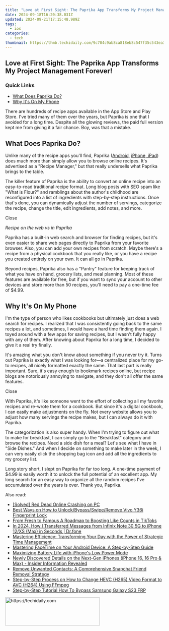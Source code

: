 ```yaml
---
title: "Love at First Sight: The Paprika App Transforms My Project Management Forever!"
date: 2024-09-18T16:20:38.031Z
updated: 2024-09-21T17:15:48.989Z
tags:
  - ios
categories:
  - tech
thumbnail: https://thmb.techidaily.com/9c704c9ab8ca818eb8c547f35c543ea321e006214fab450eba00af5408d5f618.jpg
---
```


## Love at First Sight: The Paprika App Transforms My Project Management Forever!

### Quick Links

* [What Does Paprika Do?](https://facebook-clips.techidaily.com/new-in-2024-unleash-potential-superior-strategies-for-personalized-facebook-profiles/)
* [Why It's On My Phone](https://change-location.techidaily.com/how-to-teleport-your-gps-location-on-apple-iphone-7-plus-drfone-by-drfone-virtual-ios/)

 There are hundreds of recipe apps available in the App Store and Play Store. I've tried many of them over the years, but Paprika is one that I avoided for a long time. Despite all the glowing reviews, the paid full version kept me from giving it a fair chance. Boy, was that a mistake.

##  What Does Paprika Do?

 Unlike many of the recipe apps you'll find, Paprika ([Android](https://www.anrdoezrs.net/links/3607085/type/dlg/sid/UUhtgUeUpU2004754/https://play.google.com/store/apps/details?id=com.hindsightlabs.paprika.android.v3), [iPhone, iPad](https://apps.apple.com/us/app/paprika-recipe-manager-3/id1303222868?ls=1)) does much more than simply allow you to browse online recipes. It's advertised as a "Recipe Manager," but that really undersells what Paprika brings to the table.

 The killer feature of Paprika is the ability to convert an online recipe into an easy-to-read traditional recipe format. Long blog posts with SEO spam like "What is Flour?" and ramblings about the author's childhood are reconfigured into a list of ingredients with step-by-step instructions. Once that's done, you can dynamically adjust the number of servings, categorize the recipe, change the title, edit ingredients, add notes, and more.

Close 

_Recipe on the web vs in Paprika_ 

 Paprika has a built-in web search and browser for finding recipes, but it's even easier to share web pages directly to Paprika from your favorite browser. Also, you can add your own recipes from scratch. Maybe there's a recipe from a physical cookbook that you really like, or you have a recipe you created entirely on your own. It can all go in Paprika.

 Beyond recipes, Paprika also has a "Pantry" feature for keeping track of what you have on hand, grocery lists, and meal planning. Most of these features are available for free, but if you want to sync your account to other devices and store more than 50 recipes, you'll need to pay a one-time fee of $4.99.

##  Why It's On My Phone

 I'm the type of person who likes cookbooks but ultimately just does a web search for recipes. I realized that I was consistently going back to the same recipes a lot, and sometimes, I would have a hard time finding them again. I toyed around with a few apps for saving recipes, but I wasn't fully happy with any of them. After knowing about Paprika for a long time, I decided to give it a real try finally.

 It's amazing what you don't know about something if you never try it. Turns out Paprika is exactly what I was looking for—a centralized place for my go-to recipes, all nicely formatted exactly the same. That last part is really important. Sure, it's easy enough to bookmark recipes online, but recipe blogs are notoriously annoying to navigate, and they don't all offer the same features.

Close 

 With Paprika, it's like someone went to the effort of collecting all my favorite recipes and re-wrote them for a cookbook. But since it's a digital cookbook, I can easily make adjustments on the fly. Not every website allows you to adjust how many servings the recipe makes, but I can always do it with Paprika.

 The categorization is also super handy. When I'm trying to figure out what to make for breakfast, I can simply go to the "Breakfast" category and browse the recipes. Need a side dish for a meal? Let's see what I have in "Side Dishes." And when I decide on something to make later in the week, I can very easily click the shopping bag icon and add all the ingredients to my grocery list.

 Long story short, I slept on Paprika for far too long. A one-time payment of $4.99 is easily worth it to unlock the full potential of an excellent app. My long search for an easy way to organize all the random recipes I've accumulated over the years is over. Thank you, Paprika.

<ins class="adsbygoogle"
     style="display:block"
     data-ad-format="autorelaxed"
     data-ad-client="ca-pub-7571918770474297"
     data-ad-slot="1223367746"></ins>

<ins class="adsbygoogle"
     style="display:block"
     data-ad-client="ca-pub-7571918770474297"
     data-ad-slot="8358498916"
     data-ad-format="auto"
     data-full-width-responsive="true"></ins>

<span class="atpl-alsoreadstyle">Also read:</span>
<div><ul>
<li><a href="https://win-able.techidaily.com/solved-red-dead-online-crashing-on-pc/"><u>[Solved] Red Dead Online Crashing on PC</u></a></li>
<li><a href="https://unlock-android.techidaily.com/best-ways-on-how-to-unlockbypassswiperemove-vivo-y36i-fingerprint-lock-by-drfone-android/"><u>Best Ways on How to Unlock/Bypass/Swipe/Remove Vivo Y36i Fingerprint Lock</u></a></li>
<li><a href="https://extra-resources.techidaily.com/from-fresh-to-famous-a-roadmap-to-boosting-like-counts-in-tiktoks/"><u>From Fresh to Famous A Roadmap to Boosting Like Counts in TikToks</u></a></li>
<li><a href="https://android-transfer.techidaily.com/in-2024-how-i-transferred-messages-from-infinix-note-30-5g-to-iphone-12xs-max-in-seconds-drfone-by-drfone-transfer-from-android-transfer-from-android/"><u>In 2024, How I Transferred Messages from Infinix Note 30 5G to iPhone 12/XS (Max) in Seconds | Dr.fone</u></a></li>
<li><a href="https://os-tips.techidaily.com/mastering-efficiency-transforming-your-day-with-the-power-of-strategic-time-management/"><u>Mastering Efficiency: Transforming Your Day with the Power of Strategic Time Management</u></a></li>
<li><a href="https://os-tips.techidaily.com/mastering-facetime-on-your-android-device-a-step-by-step-guide/"><u>Mastering FaceTime on Your Android Device: A Step-by-Step Guide</u></a></li>
<li><a href="https://os-tips.techidaily.com/maximizing-battery-life-with-iphones-low-power-mode/"><u>Maximizing Battery Life with iPhone's Low Power Mode</u></a></li>
<li><a href="https://os-tips.techidaily.com/newly-discovered-details-on-the-next-gen-iphones-iphone-16-16-pro-and-max-insider-information-revealed/"><u>Newly Discovered Details on the Next-Gen iPhones (iPhone 16, 16 Pro & Max) - Insider Information Revealed</u></a></li>
<li><a href="https://tech-recovery.techidaily.com/remove-unwanted-contacts-a-comprehensive-snapchat-friend-removal-strategy/"><u>Remove Unwanted Contacts: A Comprehensive Snapchat Friend Removal Strategy</u></a></li>
<li><a href="https://blog-min.techidaily.com/step-by-step-process-on-how-to-change-hevc-h265-video-format-to-avc-h264-using-ffmpeg/"><u>Step-by-Step Process on How to Change HEVC (H265) Video Format to AVC (H264) Using FFmpeg</u></a></li>
<li><a href="https://android-frp.techidaily.com/step-by-step-tutorial-how-to-bypass-samsung-galaxy-s23-frp-by-drfone-android/"><u>Step-by-Step Tutorial How To Bypass Samsung Galaxy S23 FRP</u></a></li>
</ul></div>

<!-- affiliate ads begin -->
<a href="https://aligracehair.sjv.io/c/5597632/2135414/19272" target="_top" id="2135414">
  <img src="//a.impactradius-go.com/display-ad/19272-2135414" border="0" alt="https://techidaily.com" width="300" height="90"/>
</a>
<img height="0" width="0" src="https://aligracehair.sjv.io/i/5597632/2135414/19272" style="position:absolute;visibility:hidden;" border="0" />
<!-- affiliate ads end -->

